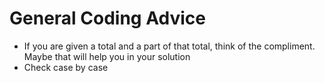# General Coding Advice

- If you are given a total and a part of that total, think of the compliment. Maybe that will help you in your solution
- Check case by case
